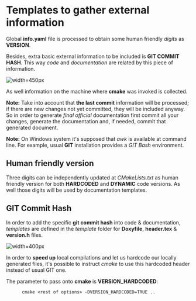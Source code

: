 # Templates to gather external information

Global **info.yaml** file is processed to obtain some human friendly *digits* as **VERSION**.

Besides, extra basic external information to be included is **GIT COMMIT HASH**. This way *code* and *documentation* are related by this piece of information.

![width=450px](../image/cmake.png)

<!---
@startuml cmake.png
left to right direction
(version.h) <|-- (template\nCMakeLists.txt)
(Doxyfile) <|-- (template\nCMakeLists.txt) : generate  
(header.tex) <|-- (template\nCMakeLists.txt)
(template\nCMakeLists.txt) <-- (info.yaml)
(template\nCMakeLists.txt) <.. (version.h.in)
(template\nCMakeLists.txt) <.. (Doxyfile.in) : template 
(template\nCMakeLists.txt) <.. (header.tex.in)
(Doxyfile) <-- (header.tex) : details
(root\nCMakeLists.txt) <-- (version.h) 
(root\nCMakeLists.txt) <-- (Doxyfile) : Git\nCommit\nHash
(Doxyfile) <.. (several\nREADME.md) : include
note left of (root\nCMakeLists.txt): **binaries**\nmake\nmake install\njava
note left of (root\nCMakeLists.txt): **documents**\nmake doc\nmake show 
@enduml
--->

As well information on the machine where **cmake** was invoked is collected.

**Note:** Take into account that **the last commit** information will be processed; if there are new changes not yet committed, they will be included anyway. So in order to generate *final official* documentation first commit all your changes, generate the documentation and, if needed, commit that generated document.

**Note:** On Windows system it's supposed that *awk* is available at command line. For example, usual **GIT** installation provides a *GIT Bash* environment.


## Human friendly version 

Three digits can be independently updated at *CMakeLists.txt* as human friendly version for both **HARDCODED** and **DYNAMIC** code versions. As well those digits will be used by documentation templates.

## GIT Commit Hash  

In order to add the specific **git commit hash** into code & documentation, *templates* are defined in the *template* folder for **Doxyfile**, **header.tex** & **version.h** files.

![width=400px](../image/version.png)

<!---
 @startuml version.png
 (GIT\nrepository) ..> (VERSION\n#.#.#.hash) : automatic
 (info.yaml\nfile) ..> (VERSION\n#.#.#.hash) : human
 (VERSION\n#.#.#.hash) -|> (CODE) 
 (VERSION\n#.#.#.hash) -|> (DOCUMENTATION) 
 (VERSION\n#.#.#.hash) -|> (PACKAGE) 
 @enduml
--->

In order to **speed up** local compilations and let us hardcode our locally generated files, it's possible to instruct *cmake* to use this hardcoded header instead of usual GIT one.

The parameter to pass onto **cmake** is **VERSION_HARDCODED**:

          cmake <rest of options> -DVERSION_HARDCODED=TRUE ..

